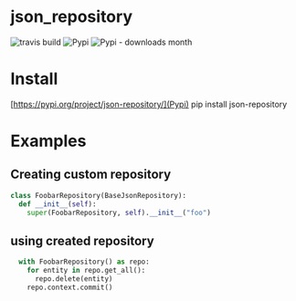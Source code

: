 # json_repository
![travis build](https://img.shields.io/travis/:mandrewcito/:json_repository.svg)
![Pypi](https://img.shields.io/pypi/v/json-repository.svg)
![Pypi - downloads month](https://img.shields.io/pypi/dm/json-repository.svg)

# Install

[https://pypi.org/project/json-repository/](Pypi)
pip install json-repository

# Examples

## Creating custom repository 

```python
class FoobarRepository(BaseJsonRepository):
  def __init__(self):
    super(FoobarRepository, self).__init__("foo")
```

## using created repository

```python
  with FoobarRepository() as repo:
    for entity in repo.get_all():
      repo.delete(entity)
    repo.context.commit()
```